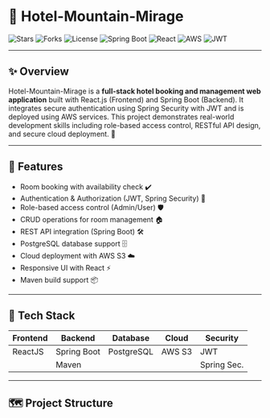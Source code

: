 # 🏨 Hotel-Mountain-Mirage

![Stars](https://img.shields.io/github/stars/mukeshillawat1/Hotel-Mountain-Mirage.svg?style=social)
![Forks](https://img.shields.io/github/forks/mukeshillawat1/Hotel-Mountain-Mirage.svg)
![License](https://img.shields.io/badge/license-MIT-green.svg)
![Spring Boot](https://img.shields.io/badge/Backend-Spring_Boot-blue)
![React](https://img.shields.io/badge/Frontend-ReactJS-blue)
![AWS](https://img.shields.io/badge/Deploy-AWS-yellow)
![JWT](https://img.shields.io/badge/Auth-JWT-orange)

---

## ✨ Overview

Hotel-Mountain-Mirage is a **full-stack hotel booking and management web application** built with React.js (Frontend) and Spring Boot (Backend). It integrates secure authentication using Spring Security with JWT and is deployed using AWS services. This project demonstrates real-world development skills including role-based access control, RESTful API design, and secure cloud deployment. 🌄

---

## 🚀 Features

- Room booking with availability check ✔️
- Authentication & Authorization (JWT, Spring Security) 🔐
- Role-based access control (Admin/User) 🛡️
- CRUD operations for room management 🏠
- REST API integration (Spring Boot) 🛠️
- PostgreSQL database support 🗄️
- Cloud deployment with AWS S3 ☁️
- Responsive UI with React ⚡
- Maven build support 📦

---

## 🧩 Tech Stack

| Frontend   | Backend      | Database   | Cloud    | Security    |
|------------|-------------|------------|----------|-------------|
| ReactJS    | Spring Boot | PostgreSQL | AWS S3   | JWT         |
|            | Maven       |            |          | Spring Sec. |

---

## 🗺️ Project Structure

